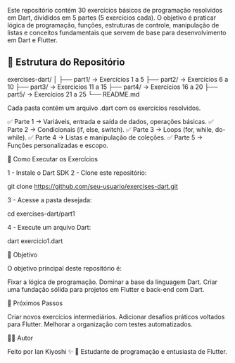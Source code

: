 Este repositório contém 30 exercícios básicos de programação resolvidos em Dart, divididos em 5 partes (5 exercícios cada). O objetivo é praticar lógica de programação, funções, estruturas de controle, manipulação de listas e conceitos fundamentais que servem de base para desenvolvimento em Dart e Flutter.

## 📂 Estrutura do Repositório  
exercises-dart/
│
├── part1/   → Exercícios 1 a 5
├── part2/   → Exercícios 6 a 10
├── part3/   → Exercícios 11 a 15
├── part4/   → Exercícios 16 a 20
├── part5/   → Exercícios 21 a 25
└── README.md



Cada pasta contém um arquivo .dart com os exercícios resolvidos.

✅ Parte 1 → Variáveis, entrada e saída de dados, operações básicas.
✅ Parte 2 → Condicionais (if, else, switch).
✅ Parte 3 → Loops (for, while, do-while).
✅ Parte 4 → Listas e manipulação de coleções.
✅ Parte 5 → Funções personalizadas e escopo.

🚀 Como Executar os Exercícios

1 - Instale o Dart SDK
2 - Clone este repositório:

git clone https://github.com/seu-usuario/exercises-dart.git


3 - Acesse a pasta desejada:

cd exercises-dart/part1

4 - Execute um arquivo Dart:

dart exercicio1.dart

🎯 Objetivo

O objetivo principal deste repositório é:

Fixar a lógica de programação.
Dominar a base da linguagem Dart.
Criar uma fundação sólida para projetos em Flutter e back-end com Dart.

📌 Próximos Passos

Criar novos exercícios intermediários.
Adicionar desafios práticos voltados para Flutter.
Melhorar a organização com testes automatizados.

🧑‍💻 Autor

Feito por Ian Kiyoshi ✨
📍 Estudante de programação e entusiasta de Flutter.
